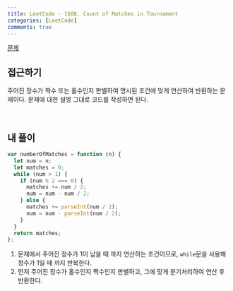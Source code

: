 ```yaml
---
title: LeetCode - 1688. Count of Matches in Tournament
categories: [LeetCode]
comments: true
---
```


[문제](https://leetcode.com/problems/count-of-matches-in-tournament/)

## 접근하기

주어진 정수가 짝수 또는 홀수인지 판별하여 명시된 조건에 맞게 연산하여 반환하는 문제이다. 문제에 대한 설명 그대로 코드를 작성하면 된다.

<br>

## 내 풀이

```js
var numberOfMatches = function (n) {
  let num = n;
  let matches = 0;
  while (num > 1) {
    if (num % 2 === 0) {
      matches += num / 2;
      num = num - num / 2;
    } else {
      matches += parseInt(num / 2);
      num = num - parseInt(num / 2);
    }
  }
  return matches;
};
```

1. 문제에서 주어진 정수가 1이 남을 때 까지 연산하는 조건이므로, `while`문을 사용해 정수가 1일 때 까지 반복한다.
2. 먼저 주어진 정수가 홀수인지 짝수인지 판별하고, 그에 맞게 분기처리하여 연산 후 반환한다.
